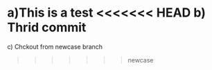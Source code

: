 a)This is a test
<<<<<<< HEAD
b) Thrid commit
=======
c) Chckout from newcase branch
>>>>>>> newcase
